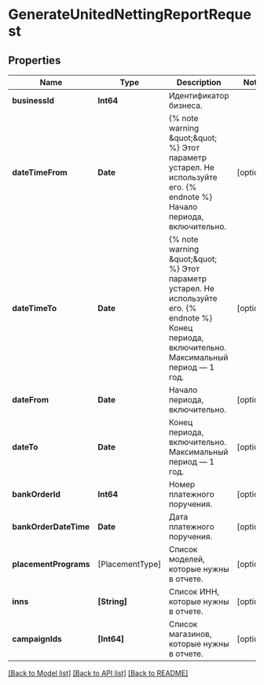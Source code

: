 # GenerateUnitedNettingReportRequest

## Properties
Name | Type | Description | Notes
------------ | ------------- | ------------- | -------------
**businessId** | **Int64** | Идентификатор бизнеса. | 
**dateTimeFrom** | **Date** | {% note warning \&quot;\&quot; %}  Этот параметр устарел. Не используйте его.  {% endnote %}  Начало периода, включительно.  | [optional] 
**dateTimeTo** | **Date** | {% note warning \&quot;\&quot; %}  Этот параметр устарел. Не используйте его.  {% endnote %}  Конец периода, включительно. Максимальный период — 1 год.  | [optional] 
**dateFrom** | **Date** | Начало периода, включительно. | [optional] 
**dateTo** | **Date** | Конец периода, включительно. Максимальный период — 1 год. | [optional] 
**bankOrderId** | **Int64** | Номер платежного поручения. | [optional] 
**bankOrderDateTime** | **Date** | Дата платежного поручения. | [optional] 
**placementPrograms** | [PlacementType] | Список моделей, которые нужны в отчете.  | [optional] 
**inns** | **[String]** | Список ИНН, которые нужны в отчете. | [optional] 
**campaignIds** | **[Int64]** | Список магазинов, которые нужны в отчете. | [optional] 

[[Back to Model list]](../README.md#documentation-for-models) [[Back to API list]](../README.md#documentation-for-api-endpoints) [[Back to README]](../README.md)


